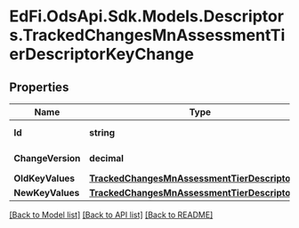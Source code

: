 # EdFi.OdsApi.Sdk.Models.Descriptors.TrackedChangesMnAssessmentTierDescriptorKeyChange

## Properties

Name | Type | Description | Notes
------------ | ------------- | ------------- | -------------
**Id** | **string** | Resource identifier | [optional] 
**ChangeVersion** | **decimal** | Change version | [optional] 
**OldKeyValues** | [**TrackedChangesMnAssessmentTierDescriptorKey**](TrackedChangesMnAssessmentTierDescriptorKey.md) |  | [optional] 
**NewKeyValues** | [**TrackedChangesMnAssessmentTierDescriptorKey**](TrackedChangesMnAssessmentTierDescriptorKey.md) |  | [optional] 

[[Back to Model list]](../README.md#documentation-for-models) [[Back to API list]](../README.md#documentation-for-api-endpoints) [[Back to README]](../README.md)

